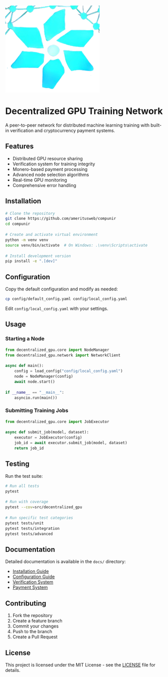 ![Logo](https://raw.githubusercontent.com/ameritusweb/compunir/main/favlogo.png)

# Decentralized GPU Training Network

A peer-to-peer network for distributed machine learning training with built-in verification and cryptocurrency payment systems.

## Features

- Distributed GPU resource sharing
- Verification system for training integrity
- Monero-based payment processing
- Advanced node selection algorithms
- Real-time GPU monitoring
- Comprehensive error handling

## Installation

```bash
# Clone the repository
git clone https://github.com/ameritusweb/compunir
cd compunir

# Create and activate virtual environment
python -m venv venv
source venv/bin/activate  # On Windows: .\venv\Scripts\activate

# Install development version
pip install -e ".[dev]"
```

## Configuration

Copy the default configuration and modify as needed:

```bash
cp config/default_config.yaml config/local_config.yaml
```

Edit `config/local_config.yaml` with your settings.

## Usage

### Starting a Node

```python
from decentralized_gpu.core import NodeManager
from decentralized_gpu.network import NetworkClient

async def main():
    config = load_config("config/local_config.yaml")
    node = NodeManager(config)
    await node.start()

if __name__ == "__main__":
    asyncio.run(main())
```

### Submitting Training Jobs

```python
from decentralized_gpu.core import JobExecutor

async def submit_job(model, dataset):
    executor = JobExecutor(config)
    job_id = await executor.submit_job(model, dataset)
    return job_id
```

## Testing

Run the test suite:

```bash
# Run all tests
pytest

# Run with coverage
pytest --cov=src/decentralized_gpu

# Run specific test categories
pytest tests/unit
pytest tests/integration
pytest tests/advanced
```

## Documentation

Detailed documentation is available in the `docs/` directory:

- [Installation Guide](docs/installation.md)
- [Configuration Guide](docs/configuration.md)
- [Verification System](docs/verification.md)
- [Payment System](docs/payment.md)

## Contributing

1. Fork the repository
2. Create a feature branch
3. Commit your changes
4. Push to the branch
5. Create a Pull Request

## License

This project is licensed under the MIT License - see the [LICENSE](LICENSE) file for details.
